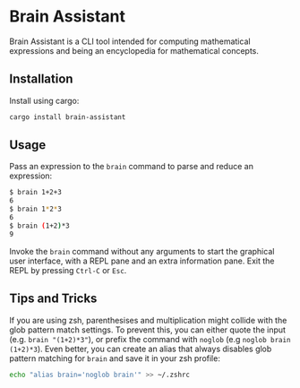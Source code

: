 # Brain Assistant

Brain Assistant is a CLI tool intended for computing mathematical expressions
and being an encyclopedia for mathematical concepts.

## Installation

Install using cargo:

```sh
cargo install brain-assistant
```

## Usage

Pass an expression to the `brain` command to parse and reduce an expression:

```sh
$ brain 1+2+3
6
$ brain 1*2*3
6
$ brain (1+2)*3
9
```

Invoke the `brain` command without any arguments to start the graphical user
interface, with a REPL pane and an extra information pane. Exit the REPL by
pressing `Ctrl-C` or `Esc`.

## Tips and Tricks

If you are using zsh, parenthesises and multiplication might collide with the
glob pattern match settings. To prevent this, you can either quote the input
(e.g. `brain "(1+2)*3"`), or prefix the command with `noglob` (e.g 
`noglob brain (1+2)*3`). Even better, you can create an alias that always
disables glob pattern matching for `brain` and save it in your zsh profile: 

```zsh
echo "alias brain='noglob brain'" >> ~/.zshrc
```
